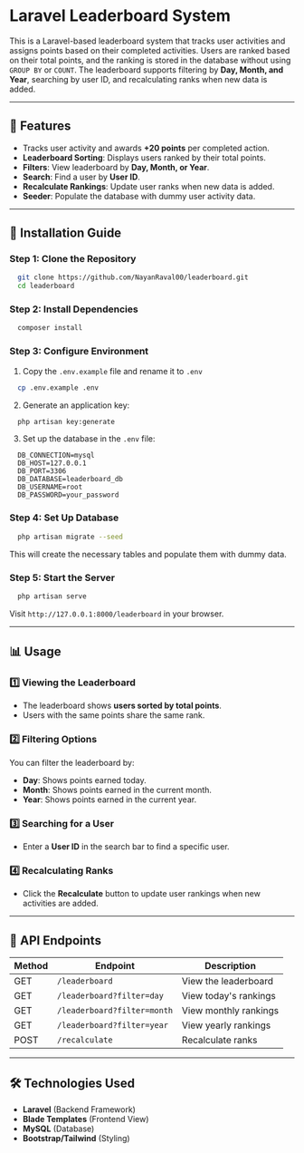 # Laravel Leaderboard System

This is a Laravel-based leaderboard system that tracks user activities and assigns points based on their completed activities. Users are ranked based on their total points, and the ranking is stored in the database without using `GROUP BY` or `COUNT`. The leaderboard supports filtering by **Day, Month, and Year**, searching by user ID, and recalculating ranks when new data is added.

---

## 📌 Features
- Tracks user activity and awards **+20 points** per completed action.
- **Leaderboard Sorting**: Displays users ranked by their total points.
- **Filters**: View leaderboard by **Day, Month, or Year**.
- **Search**: Find a user by **User ID**.
- **Recalculate Rankings**: Update user ranks when new data is added.
- **Seeder**: Populate the database with dummy user activity data.

---

## 🚀 Installation Guide

### **Step 1: Clone the Repository**
```bash
  git clone https://github.com/NayanRaval00/leaderboard.git
  cd leaderboard
```

### **Step 2: Install Dependencies**
```bash
  composer install
```

### **Step 3: Configure Environment**
1. Copy the `.env.example` file and rename it to `.env`
```bash
  cp .env.example .env
```
2. Generate an application key:
```bash
  php artisan key:generate
```
3. Set up the database in the `.env` file:
```
  DB_CONNECTION=mysql
  DB_HOST=127.0.0.1
  DB_PORT=3306
  DB_DATABASE=leaderboard_db
  DB_USERNAME=root
  DB_PASSWORD=your_password
```

### **Step 4: Set Up Database**
```bash
  php artisan migrate --seed
```
This will create the necessary tables and populate them with dummy data.

### **Step 5: Start the Server**
```bash
  php artisan serve
```
Visit `http://127.0.0.1:8000/leaderboard` in your browser.

---

## 📊 Usage

### **1️⃣ Viewing the Leaderboard**
- The leaderboard shows **users sorted by total points**.
- Users with the same points share the same rank.

### **2️⃣ Filtering Options**
You can filter the leaderboard by:
- **Day**: Shows points earned today.
- **Month**: Shows points earned in the current month.
- **Year**: Shows points earned in the current year.

### **3️⃣ Searching for a User**
- Enter a **User ID** in the search bar to find a specific user.

### **4️⃣ Recalculating Ranks**
- Click the **Recalculate** button to update user rankings when new activities are added.

---

## 📜 API Endpoints

| Method | Endpoint | Description |
|--------|---------|-------------|
| GET | `/leaderboard` | View the leaderboard |
| GET | `/leaderboard?filter=day` | View today's rankings |
| GET | `/leaderboard?filter=month` | View monthly rankings |
| GET | `/leaderboard?filter=year` | View yearly rankings |
| POST | `/recalculate` | Recalculate ranks |

---

## 🛠️ Technologies Used
- **Laravel** (Backend Framework)
- **Blade Templates** (Frontend View)
- **MySQL** (Database)
- **Bootstrap/Tailwind** (Styling)
